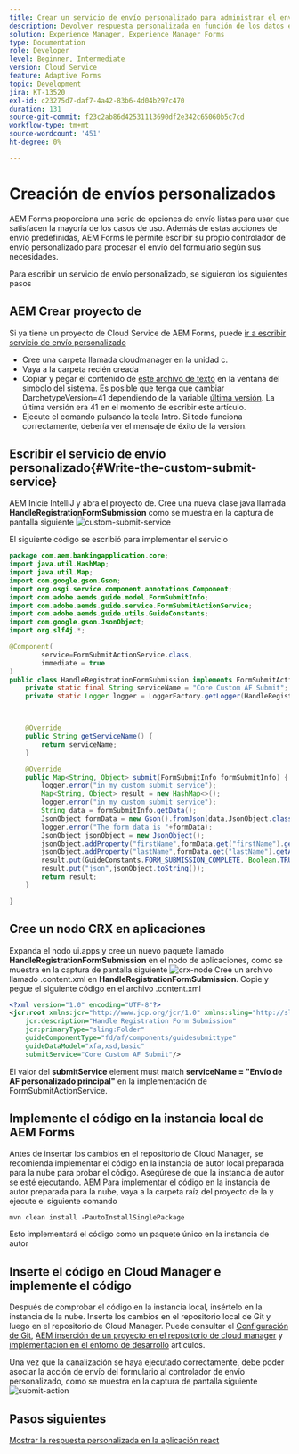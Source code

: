 ```yaml
---
title: Crear un servicio de envío personalizado para administrar el envío de formularios adaptables sin encabezado
description: Devolver respuesta personalizada en función de los datos enviados
solution: Experience Manager, Experience Manager Forms
type: Documentation
role: Developer
level: Beginner, Intermediate
version: Cloud Service
feature: Adaptive Forms
topic: Development
jira: KT-13520
exl-id: c23275d7-daf7-4a42-83b6-4d04b297c470
duration: 131
source-git-commit: f23c2ab86d42531113690df2e342c65060b5c7cd
workflow-type: tm+mt
source-wordcount: '451'
ht-degree: 0%

---
```


# Creación de envíos personalizados

AEM Forms proporciona una serie de opciones de envío listas para usar que satisfacen la mayoría de los casos de uso. Además de estas acciones de envío predefinidas, AEM Forms le permite escribir su propio controlador de envío personalizado para procesar el envío del formulario según sus necesidades.

Para escribir un servicio de envío personalizado, se siguieron los siguientes pasos

## AEM Crear proyecto de

Si ya tiene un proyecto de Cloud Service de AEM Forms, puede [ir a escribir servicio de envío personalizado](#Write-the-custom-submit-service)

* Cree una carpeta llamada cloudmanager en la unidad c.
* Vaya a la carpeta recién creada
* Copiar y pegar el contenido de [este archivo de texto](./assets/creating-maven-project.txt) en la ventana del símbolo del sistema. Es posible que tenga que cambiar DarchetypeVersion=41 dependiendo de la variable [última versión](https://github.com/adobe/aem-project-archetype/releases). La última versión era 41 en el momento de escribir este artículo.
* Ejecute el comando pulsando la tecla Intro. Si todo funciona correctamente, debería ver el mensaje de éxito de la versión.

## Escribir el servicio de envío personalizado{#Write-the-custom-submit-service}

AEM Inicie IntelliJ y abra el proyecto de. Cree una nueva clase java llamada **HandleRegistrationFormSubmission** como se muestra en la captura de pantalla siguiente
![custom-submit-service](./assets/custom-submit-service.png)

El siguiente código se escribió para implementar el servicio

```java
package com.aem.bankingapplication.core;
import java.util.HashMap;
import java.util.Map;
import com.google.gson.Gson;
import org.osgi.service.component.annotations.Component;
import com.adobe.aemds.guide.model.FormSubmitInfo;
import com.adobe.aemds.guide.service.FormSubmitActionService;
import com.adobe.aemds.guide.utils.GuideConstants;
import com.google.gson.JsonObject;
import org.slf4j.*;

@Component(
        service=FormSubmitActionService.class,
        immediate = true
)
public class HandleRegistrationFormSubmission implements FormSubmitActionService {
    private static final String serviceName = "Core Custom AF Submit";
    private static Logger logger = LoggerFactory.getLogger(HandleRegistrationFormSubmission.class);



    @Override
    public String getServiceName() {
        return serviceName;
    }

    @Override
    public Map<String, Object> submit(FormSubmitInfo formSubmitInfo) {
        logger.error("in my custom submit service");
        Map<String, Object> result = new HashMap<>();
        logger.error("in my custom submit service");
        String data = formSubmitInfo.getData();
        JsonObject formData = new Gson().fromJson(data,JsonObject.class);
        logger.error("The form data is "+formData);
        JsonObject jsonObject = new JsonObject();
        jsonObject.addProperty("firstName",formData.get("firstName").getAsString());
        jsonObject.addProperty("lastName",formData.get("lastName").getAsString());
        result.put(GuideConstants.FORM_SUBMISSION_COMPLETE, Boolean.TRUE);
        result.put("json",jsonObject.toString());
        return result;
    }

}
```

## Cree un nodo CRX en aplicaciones

Expanda el nodo ui.apps y cree un nuevo paquete llamado **HandleRegistrationFormSubmission** en el nodo de aplicaciones, como se muestra en la captura de pantalla siguiente
![crx-node](./assets/crx-node.png)
Cree un archivo llamado .content.xml en **HandleRegistrationFormSubmission**. Copie y pegue el siguiente código en el archivo .content.xml

```xml
<?xml version="1.0" encoding="UTF-8"?>
<jcr:root xmlns:jcr="http://www.jcp.org/jcr/1.0" xmlns:sling="http://sling.apache.org/jcr/sling/1.0"
    jcr:description="Handle Registration Form Submission"
    jcr:primaryType="sling:Folder"
    guideComponentType="fd/af/components/guidesubmittype"
    guideDataModel="xfa,xsd,basic"
    submitService="Core Custom AF Submit"/>
```

El valor del **submitService** element must match  **serviceName = &quot;Envío de AF personalizado principal&quot;** en la implementación de FormSubmitActionService.

## Implemente el código en la instancia local de AEM Forms

Antes de insertar los cambios en el repositorio de Cloud Manager, se recomienda implementar el código en la instancia de autor local preparada para la nube para probar el código. Asegúrese de que la instancia de autor se esté ejecutando.
AEM Para implementar el código en la instancia de autor preparada para la nube, vaya a la carpeta raíz del proyecto de la y ejecute el siguiente comando

```
mvn clean install -PautoInstallSinglePackage
```

Esto implementará el código como un paquete único en la instancia de autor

## Inserte el código en Cloud Manager e implemente el código

Después de comprobar el código en la instancia local, insértelo en la instancia de la nube.
Inserte los cambios en el repositorio local de Git y luego en el repositorio de Cloud Manager. Puede consultar el  [Configuración de Git](https://experienceleague.adobe.com/docs/experience-manager-learn/cloud-service/forms/developing-for-cloud-service/setup-git.html), [AEM inserción de un proyecto en el repositorio de cloud manager](https://experienceleague.adobe.com/docs/experience-manager-learn/cloud-service/forms/developing-for-cloud-service/push-project-to-cloud-manager-git.html) y [implementación en el entorno de desarrollo](https://experienceleague.adobe.com/docs/experience-manager-learn/cloud-service/forms/developing-for-cloud-service/deploy-to-dev-environment.html) artículos.

Una vez que la canalización se haya ejecutado correctamente, debe poder asociar la acción de envío del formulario al controlador de envío personalizado, como se muestra en la captura de pantalla siguiente
![submit-action](./assets/configure-submit-action.png)

## Pasos siguientes

[Mostrar la respuesta personalizada en la aplicación react](./handle-response-react-app.md)
